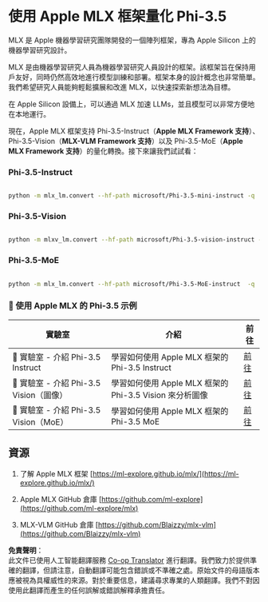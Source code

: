 <!--
CO_OP_TRANSLATOR_METADATA:
{
  "original_hash": "340bd4c009524ef84102b78d06eea735",
  "translation_date": "2025-04-04T17:56:52+00:00",
  "source_file": "md\\01.Introduction\\04\\UsingAppleMLXQuantifyingPhi.md",
  "language_code": "hk"
}
-->
# **使用 Apple MLX 框架量化 Phi-3.5**

MLX 是 Apple 機器學習研究團隊開發的一個陣列框架，專為 Apple Silicon 上的機器學習研究設計。

MLX 是由機器學習研究人員為機器學習研究人員設計的框架。該框架旨在保持用戶友好，同時仍然高效地進行模型訓練和部署。框架本身的設計概念也非常簡單。我們希望研究人員能夠輕鬆擴展和改進 MLX，以快速探索新想法為目標。

在 Apple Silicon 設備上，可以通過 MLX 加速 LLMs，並且模型可以非常方便地在本地運行。

現在，Apple MLX 框架支持 Phi-3.5-Instruct（**Apple MLX Framework 支持**）、Phi-3.5-Vision（**MLX-VLM Framework 支持**）以及 Phi-3.5-MoE（**Apple MLX Framework 支持**）的量化轉換。接下來讓我們試試看：

### **Phi-3.5-Instruct**

```bash

python -m mlx_lm.convert --hf-path microsoft/Phi-3.5-mini-instruct -q

```

### **Phi-3.5-Vision**

```bash

python -m mlxv_lm.convert --hf-path microsoft/Phi-3.5-vision-instruct -q

```

### **Phi-3.5-MoE**

```bash

python -m mlx_lm.convert --hf-path microsoft/Phi-3.5-MoE-instruct  -q

```

### **🤖 使用 Apple MLX 的 Phi-3.5 示例**

| 實驗室    | 介紹 | 前往 |
| -------- | ------- |  ------- |
| 🚀 實驗室 - 介紹 Phi-3.5 Instruct  | 學習如何使用 Apple MLX 框架的 Phi-3.5 Instruct   |  [前往](../../../../../code/09.UpdateSamples/Aug/mlx-phi35-instruct.ipynb)    |
| 🚀 實驗室 - 介紹 Phi-3.5 Vision（圖像） | 學習如何使用 Apple MLX 框架的 Phi-3.5 Vision 來分析圖像     |  [前往](../../../../../code/09.UpdateSamples/Aug/mlx-phi35-vision.ipynb)    |
| 🚀 實驗室 - 介紹 Phi-3.5 Vision（MoE）   | 學習如何使用 Apple MLX 框架的 Phi-3.5 MoE  |  [前往](../../../../../code/09.UpdateSamples/Aug/mlx-phi35-moe.ipynb)    |

## **資源**

1. 了解 Apple MLX 框架 [https://ml-explore.github.io/mlx/](https://ml-explore.github.io/mlx/)

2. Apple MLX GitHub 倉庫 [https://github.com/ml-explore](https://github.com/ml-explore/mlx)

3. MLX-VLM GitHub 倉庫 [https://github.com/Blaizzy/mlx-vlm](https://github.com/Blaizzy/mlx-vlm)

**免責聲明**：  
此文件已使用人工智能翻譯服務 [Co-op Translator](https://github.com/Azure/co-op-translator) 進行翻譯。我們致力於提供準確的翻譯，但請注意，自動翻譯可能包含錯誤或不準確之處。原始文件的母語版本應被視為具權威性的來源。對於重要信息，建議尋求專業的人類翻譯。我們不對因使用此翻譯而產生的任何誤解或錯誤解釋承擔責任。
